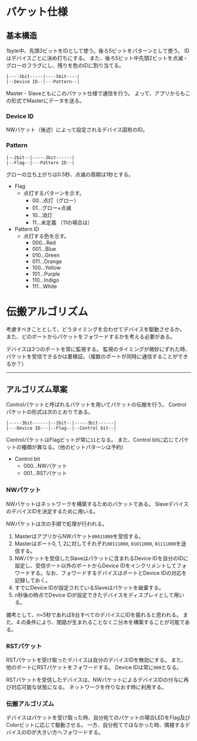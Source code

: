 # パケット仕様
## 基本構造
1byte中、先頭3ビットをIDとして使う。後ろ5ビットをパターンとして使う。
IDはデバイスごとに決め打ちにする。
また、後ろ5ビット中先頭2ビットを点滅・グローのフラグにし、残りを色のIDに割り当てる。

````
|----3bit-----|----5bit----|
|--Device ID--|---Pattern--|
````

Master・Slaveともにこのパケット仕様で通信を行う。
よって、アプリからもこの形式でMasterにデータを送る。

### Device ID
NWパケット（後述）によって設定されるデバイス固有のID。

### Pattern
````
|--2bit--|-----3bit------|
|--Flag--|---Pattern ID--|
````

グローの立ち上がりは0.5秒、点滅の周期は1秒とする。

- Flag
	- 点灯するパターンを示す。
		- 00...点灯（グロー）
		- 01...グロー+点滅
		- 10...消灯
		- 11...未定義
		（11の場合は）
- Pattern ID
	- 点灯する色を示す。
		- 000...Red
		- 001...Blue
		- 010...Green
		- 011...Orange
		- 100...Yellow
		- 101...Purple
		- 110...Indigo
		- 111...White

# 伝搬アルゴリズム
考慮すべきこととして、どうタイミングを合わせてデバイスを駆動させるか。
また、どのポートからパケットをフォワードするかを考える必要がある。

デバイスは3つのポートを常に監視する。
監視のタイミングが微妙にずれた時、パケットを受信できるかは要検証。（複数のポートが同時に通信することができるか？）

---

## アルゴリズム草案
Controlパケットと呼ばれるパケットを用いてパケットの伝搬を行う。
Controlパケットの形式は次のとおりである。

````
|-----3bit------|--2bit--|-----3bit------|
|---Device ID---|--Flag--|--Control bit--|
````

ControlパケットはFlagビットが常に`11`となる。
また、Control bitに応じてパケットの種類が異なる。（他のビットパターンは予約）

- Control bit
	- 000...NWパケット
	- 001...RSTパケット

### NWパケット
NWパケットはネットワークを構築するためのパケットである。
SlaveデバイスのデバイスIDを決定するために用いる。

NWパケットは次の手順で処理が行われる。

1. MasterはアプリからNWパケット`00011000`を受信する。
2. Masterはポート0, 1, 2に対してそれぞれ`00111000`, `01011000`, `01111000`を送信する。
3. NWパケットを受信したSlaveはパケットに含まれるDevice IDを自分のIDに設定し、受信ポート以外のポートからDevice IDをインクリメントしてフォワードする。なお、フォワードするデバイスはポートとDevice IDの対応を記録しておく。
4. すでにDevice IDが設定されているSlaveはパケットを破棄する。
5. n秒後の時点でDevice IDが設定できたデバイスをディスプレイとして用いる。

備考として、n=5秒であれば8台すべてのデバイスにIDを振れると思われる。
また、4.の条件により、閉路が生まれることなく二分木を構築することが可能である。

### RSTパケット
RSTパケットを受け取ったデバイスは自分のデバイスIDを無効にする。
また、他のポートにRSTパケットをフォワードする。
Device IDは常に`000`となる。

RSTパケットを受信したデバイスは、NWパケットによるデバイスIDの付与に再び対応可能な状態になる。
ネットワークを作りなおす時に利用する。

### 伝搬アルゴリズム
デバイスはパケットを受け取った時、自分宛てのパケットの場合LEDをFlag及びColorビットに応じて駆動させる。
一方、自分宛てではなかった時、隣接するデバイスのIDが大きい方へフォワードする。
